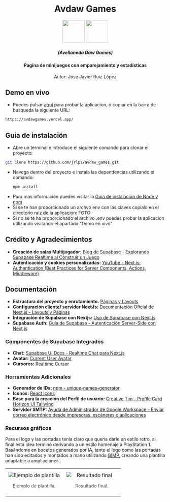 <div align="center">
  <h1>Avdaw Games</h1>
 <img src="https://github.com/user-attachments/assets/59116941-e50d-4fdb-8649-fd95371e80fc" style="height:70px"/>
  <img src="https://github.com/user-attachments/assets/f813f125-8a95-4d0c-b6b3-d2d609738413" style="height:70px"/>
   <h5>(Avellaneda Daw Games)</h5>
</div>
<div align="center">
  <h4>Pagína de minijuegos con emparejamiento y estadísticas</h4>
  <p>Autor:  Jose Javier Ruiz López</p>
</div>

  ## Demo en vivo
- Puedes pulsar [aquí](https://avdawgames.vercel.app/) para probar la aplicacion, o copiar en la barra de busqueda la siguiente URL:
 ```sh
https://avdawgames.vercel.app/
````

## Guia de instalación
- Abre un terminal e introduce el siguiente comando para clonar el proyecto: 
 ```sh
git clone https://github.com/jrlpz/avdaw_games.git
```
- Navega dentro del proyecto e instala las dependencias utilizando el comando:
   ```sh
  npm install
- Para mas información puedes visitar la [Guía de instalación de Node y npm](https://docs.npmjs.com/downloading-and-installing-node-js-and-npm#checking-your-version-of-npm-and-nodejs)
- Si se te han proporcionado un archvo env con las claves copialo en el directorio raiz de la aplicacion:
FOTO
- Si no se te ha proporcionado el archivo .env puedes probar la aplicacion utilizando visitando el apartado "Demo en vivo"

## Crédito y Agradecimientos
* **Creación de salas Multijugador:** [Blog de Supabase - Explorando Supabase Realtime al Construir un Juego](https://supabase.com/blog/realtime-game)
* **Autenticación y cookies personalizadas:** [YouTube - Next.js: Authentication (Best Practices for Server Components, Actions, Middleware)](https://www.youtube.com/watch?v=A_V04zQJz64)
## Documentación

 * **Estructura del proyecto y enrutamiento.** [Páginas y Layouts](https://nextjs.org/docs/pages/building-your-application/routing/pages-and-layouts)
 * **Configuración cliente/ servidor NextJs:** [Documentación Oficial de Next.js - Layouts y Páginas](https://nextjs.org/docs/app/getting-started/layouts-and-pages)
 * **Integración de Supabase con Nextjs:** [Uso de Supabase con Next.js](https://supabase.com/docs/guides/getting-started/quickstarts/nextjs)
 * **Supabase Auth:** [Guía de Supabase - Autenticación Server-Side con Next.js](https://supabase.com/docs/guides/auth/server-side/nextjs)

### Componentes de Supabase Integrados
* **Chat:** [Supabase UI Docs - Realtime Chat para Next.js](https://supabase.com/ui/docs/nextjs/realtime-chat)
* **Avatar:** [Current User Avatar](supabase.com/ui/docs/nextjs/current-user-avatar)
* **Cursores:** [Realtime Cursor](https://supabase.com/ui/docs/nextjs/realtime-cursor)

### Herramientas Adicionales
* **Generador de IDs:** [npm - unique-names-generator](https://www.npmjs.com/package/unique-names-generator)
* **Iconos:** [React Icons](https://react-icons.github.io/react-icons)
* **Base para la creación del Perfil de usuario:** [Creative Tim - Profile Card Horizon UI Tailwind](https://www.creative-tim.com/twcomponents/component/profile-card-horizon-ui-tailwind)
* **Servidor SMTP:** [Ayuda de Administrador de Google Workspace - Enviar correo electrónico desde impresoras, escáneres o aplicaciones](https://support.google.com/a/answer/176600?hl=es)
### Recursos gráficos
Para el logo y las portadas tenía claro que quería darle un estilo retro, al final esta idea terminó derivando a un estilo homenaje a PlayStation 1.
Basándome en bocetos generados por IA, tanto el logo como las portadas han sido editados y montados a mano utilizando [GIMP](https://www.gimp.org.es/), creando una plantilla adaptable a ampliaciones.
<table style="width:100%; border:none;">
  <tr style="border:none;">
    <td style="width:50%; text-align:center; vertical-align:top; border:none; padding:10px;">
      <img src="https://github.com/user-attachments/assets/f1f02908-ad71-4cf0-b0ac-484389a1f203" alt="Ejemplo de plantilla" style="max-width:100%; max-height:300px; height:auto; display:block; margin:0 auto;">
      <p style="font-size:0.9em; color:#555;">Ejemplo de plantilla.</p>
    </td>
    <td style="width:50%; text-align:center; vertical-align:top; border:none; padding:10px;">
      <img src="https://github.com/user-attachments/assets/718bdc36-d3cb-49a4-8eec-d8f0489dfee1" alt="Resultado final" style="max-width:100%; max-height:300px; height:auto; display:block; margin:0 auto;">
      <p style="font-size:0.9em; color:#555;">Resultado final.</p>
    </td>
  </tr>
</table>